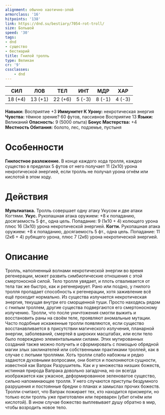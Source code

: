 ```yaml
---
alignment: обычно хаотично-злой
armorclass: '16'
hitpoints: '138'
link: https://dnd.su/bestiary/7054-rot-troll/
size: Большой
speed: '30'
tags:
- dnd
- существо
- бестиарий
title: Гнилой тролль
type: Великан
cr: '9'
cssclasses:
    - dnd
---
```



| СИЛ | ЛОВ | ТЕЛ | ИНТ | МДР | ХАР |
|---|---|---|---|---|---|
| 18 (+4) | 13 (+1) | 22 (+6) | 5 (-3) | 8 (-1) | 4 (-3) |
**Навыки:** Восприятие +3
**Иммунитет К Урону:** некротическая энергия
**Чувства:** тёмное зрение? 60 футов, пассивное Восприятие 13
**Языки:** Великаний
**Опасность:** 9 (5000 опыта)
**Бонус Мастерства:** +4
**Местность Обитания:** болото, лес, подземье, пустыня


# Особенности
**Гнилостное разложение.** В конце каждого хода тролля, каждое существо в пределах 5 футов от него получает 11 (2к10) урона некротической энергией, если тролль не получал урона огнём или кислотой в этом ходу.


# Действия
**Мультиатака.** Тролль совершает одну атаку Укусом и две атаки Когтями.
**Укус.** Рукопашная атака оружием: +8 к попаданию, досягаемость 5 фт., одна цель. Попадание: 9 (1к10 + 4) колющего урона плюс 16 (3к10) урона некротической энергией.
**Когти.** Рукопашная атака оружием: +8 к попаданию, досягаемость 5 фт., одна цель. Попадание: 11 (2к6 + 4) рубящего урона, плюс 7 (2к6) урона некротической энергией.


# Описание
Тролль, наполненный волнами некротической энергии во время регенерации, может развить симбиотические отношения с этой смертоносной силой. Тело тролля увядает, и плоть отваливается от тела так же быстро, как и регенерирует. Рано или поздно, у гнилого тролля пропадает способность к регенерации, хотя заживление всё ещё проходит нормально. Из существа излучается некротическая энергия, текущая внутри его сморщенной туши. Просто находясь рядом с гнилым троллем, другие существа подвергаются его смертоносному излучению. Тролли, что после уничтожения смогли выжить и восстановить раны на своём теле, проявляют аномальные мутации. Часто подобные искаженные тролли появляются, если существо восстанавливается в присутствии магического излучения, планарной энергии, заболеваний, смертей в широких масштабах, или если тело было повреждено элементальными силами. Этих мутированных созданий также можно получить и сформировать с помощью обрядной магии злых заклинателей или собственными практиками троллей, как в случае с лютыми троллями. Хоть тролли слабо набожны и редко задаются духовными вопросами, они боятся и поклоняются сущности, известной как Вапрак Разрушитель. Как и у множества низших божеств, истинная природа Вапрака довольно загадочна, но он всегда изображается как ужасное, деформированное зеленоватое существо, сильно напоминающее тролля. У него случаются приступы бездумного разрушения и постоянные бредни о планах и замыслах прочих божеств. Тролли считают, что Вапрак пожирает тех, кто находится присмерти, но только если тролль уже приготовлен или переварен (убит огнём или кислотой). В ином случае божество выплевывает душу обратно в мир, чтобы возродить новое тело.